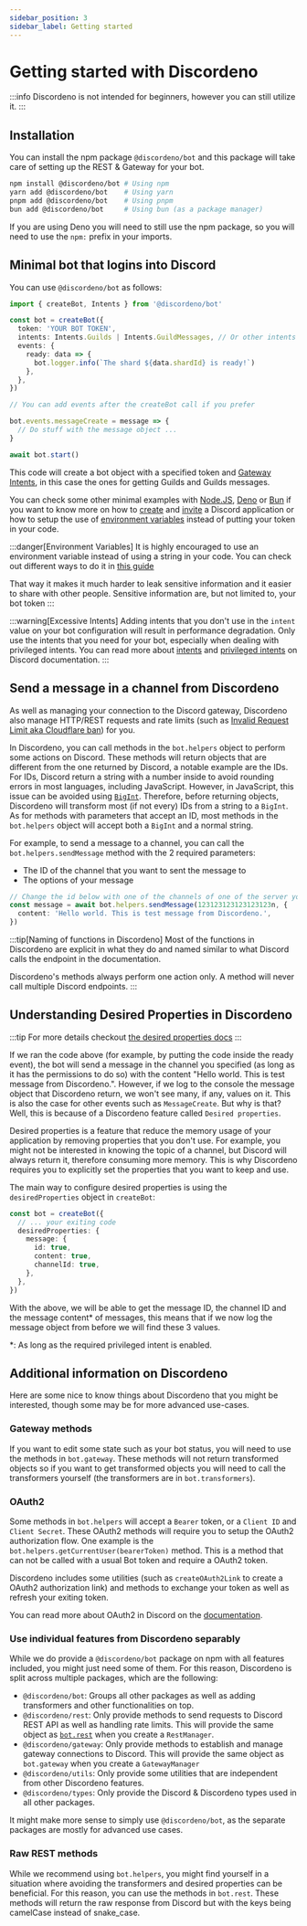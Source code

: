 ```yaml
---
sidebar_position: 3
sidebar_label: Getting started
---
```


# Getting started with Discordeno

:::info
Discordeno is not intended for beginners, however you can still utilize it.
:::

## Installation

You can install the npm package `@discordeno/bot` and this package will take care of setting up the REST & Gateway for your bot.

```bash
npm install @discordeno/bot # Using npm
yarn add @discordeno/bot    # Using yarn
pnpm add @discordeno/bot    # Using pnpm
bun add @discordeno/bot     # Using bun (as a package manager)
```

If you are using Deno you will need to still use the npm package, so you will need to use the `npm:` prefix in your imports.

## Minimal bot that logins into Discord

You can use `@discordeno/bot` as follows:

```ts
import { createBot, Intents } from '@discordeno/bot'

const bot = createBot({
  token: 'YOUR BOT TOKEN',
  intents: Intents.Guilds | Intents.GuildMessages, // Or other intents that you might needs.
  events: {
    ready: data => {
      bot.logger.info(`The shard ${data.shardId} is ready!`)
    },
  },
})

// You can add events after the createBot call if you prefer

bot.events.messageCreate = message => {
  // Do stuff with the message object ...
}

await bot.start()
```

This code will create a bot object with a specified token and [Gateway Intents](https://discord.com/developers/docs/topics/gateway#gateway-intents), in this case the ones for getting Guilds and Guilds messages.

You can check some other minimal examples with [Node.JS](./examples/node.md), [Deno](./examples/deno.md) or [Bun](./examples/bun.md) if you want to know more on how to [create](./beginner/token.md) and [invite](./beginner/inviting.md) a Discord application or how to setup the use of [environment variables](./beginner/env.md) instead of putting your token in your code.

:::danger[Environment Variables]
It is highly encouraged to use an environment variable instead of using a string in your code. You can check out different ways to do it in [this guide](./beginner/env.md)

That way it makes it much harder to leak sensitive information and it easier to share with other people. Sensitive information are, but not limited to, your bot token
:::

:::warning[Excessive Intents]
Adding intents that you don't use in the `intent` value on your bot configuration will result in performance degradation. Only use the intents that you need for your bot, especially when dealing with privileged intents. You can read more about [intents](https://discord.com/developers/docs/topics/gateway#gateway-intents) and [privileged intents](https://discord.com/developers/docs/topics/gateway#privileged-intents) on Discord documentation.
:::

## Send a message in a channel from Discordeno

As well as managing your connection to the Discord gateway, Discordeno also manage HTTP/REST requests and rate limits (such as [Invalid Request Limit aka Cloudflare ban](https://discord.com/developers/docs/topics/rate-limits#invalid-request-limit-aka-cloudflare-bans)) for you.

In Discordeno, you can call methods in the `bot.helpers` object to perform some actions on Discord. These methods will return objects that are different from the one returned by Discord, a notable example are the IDs. For IDs, Discord return a string with a number inside to avoid rounding errors in most languages, including JavaScript. However, in JavaScript, this issue can be avoided using [`BigInt`](https://developer.mozilla.org/en-US/docs/Web/JavaScript/Reference/Global_Objects/BigInt). Therefore, before returning objects, Discordeno will transform most (if not every) IDs from a string to a `BigInt`. As for methods with parameters that accept an ID, most methods in the `bot.helpers` object will accept both a `BigInt` and a normal string.

For example, to send a message to a channel, you can call the `bot.helpers.sendMessage` method with the 2 required parameters:

- The ID of the channel that you want to sent the message to
- The options of your message

```ts
// Change the id below with one of the channels of one of the server your bot is in
const message = await bot.helpers.sendMessage(123123123123123123n, {
  content: 'Hello world. This is test message from Discordeno.',
})
```

:::tip[Naming of functions in Discordeno]
Most of the functions in Discordeno are explicit in what they do and named similar to what Discord calls the endpoint in the documentation.

Discordeno's methods always perform one action only. A method will never call multiple Discord endpoints.
:::

## Understanding Desired Properties in Discordeno

:::tip
For more details checkout [the desired properties docs](./desired-properties.md)
:::

If we ran the code above (for example, by putting the code inside the ready event), the bot will send a message in the channel you specified (as long as it has the permissions to do so) with the content "Hello world. This is test message from Discordeno.". However, if we log to the console the message object that Discordeno return, we won't see many, if any, values on it. This is also the case for other events such as `MessageCreate`. But why is that? Well, this is because of a Discordeno feature called `Desired properties`.

Desired properties is a feature that reduce the memory usage of your application by removing properties that you don't use. For example, you might not be interested in knowing the topic of a channel, but Discord will always return it, therefore consuming more memory. This is why Discordeno requires you to explicitly set the properties that you want to keep and use.

The main way to configure desired properties is using the `desiredProperties` object in `createBot`:

```ts
const bot = createBot({
  // ... your exiting code
  desiredProperties: {
    message: {
      id: true,
      content: true,
      channelId: true,
    },
  },
})
```

With the above, we will be able to get the message ID, the channel ID and the message content\* of messages, this means that if we now log the message object from before we will find these 3 values.

\*: As long as the required privileged intent is enabled.

## Additional information on Discordeno

Here are some nice to know things about Discordeno that you might be interested, though some may be for more advanced use-cases.

### Gateway methods

If you want to edit some state such as your bot status, you will need to use the methods in `bot.gateway`. These methods will not return transformed objects so if you want to get transformed objects you will need to call the transformers yourself (the transformers are in `bot.transformers`).

### OAuth2

Some methods in `bot.helpers` will accept a `Bearer` token, or a `Client ID` and `Client Secret`. These OAuth2 methods will require you to setup the OAuth2 authorization flow. One example is the `bot.helpers.getCurrentUser(bearerToken)` method. This is a method that can not be called with a usual Bot token and require a OAuth2 token.

Discordeno includes some utilities (such as `createOAuth2Link` to create a OAuth2 authorization link) and methods to exchange your token as well as refresh your exiting token.

<!-- TODO: Add a link to the page on how to use OAuth2 in Discordeno. -->

You can read more about OAuth2 in Discord on the [documentation](https://discord.com/developers/docs/topics/oauth2).

### Use individual features from Discordeno separably

While we do provide a `@discordeno/bot` package on npm with all features included, you might just need some of them. For this reason, Discordeno is split across multiple packages, which are the following:

- `@discordeno/bot`: Groups all other packages as well as adding transformers and other functionalities on top.
- `@discordeno/rest`: Only provide methods to send requests to Discord REST API as well as handling rate limits. This will provide the same object as [`bot.rest`](#raw-rest-methods) when you create a `RestManager`.
- `@discordeno/gateway`: Only provide methods to establish and manage gateway connections to Discord. This will provide the same object as `bot.gateway` when you create a `GatewayManager`
- `@discordeno/utils`: Only provide some utilities that are independent from other Discordeno features.
- `@discordeno/types`: Only provide the Discord & Discordeno types used in all other packages.

It might make more sense to simply use `@discordeno/bot`, as the separate packages are mostly for advanced use cases.

### Raw REST methods

While we recommend using `bot.helpers`, you might find yourself in a situation where avoiding the transformers and desired properties can be beneficial. For this reason, you can use the methods in `bot.rest`. These methods will return the raw response from Discord but with the keys being camelCase instead of snake_case.
